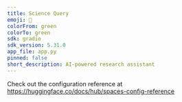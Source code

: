 ```yaml
---
title: Science Query
emoji: 🏢
colorFrom: green
colorTo: green
sdk: gradio
sdk_version: 5.31.0
app_file: app.py
pinned: false
short_description: AI-powered research assistant
---
```


Check out the configuration reference at https://huggingface.co/docs/hub/spaces-config-reference
